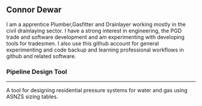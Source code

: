 ## Connor Dewar
I am a apprentice Plumber,Gasfitter and Drainlayer working mostly in the civil drainlaying sector.
I have a strong interest in engineering, the PGD trade and software development and am experimenting
with developing tools for tradesmen. I also use this github account for general experimenting and
code backup and learning professional workflows in github and related software.

### Pipeline Design Tool
---
A tool for designing residential pressure systems for water and gas using ASNZS sizing tables.
<!---
connordewar/connordewar is a ✨ special ✨ repository because its `README.md` (this file) appears on your GitHub profile.
You can click the Preview link to take a look at your changes.
--->
